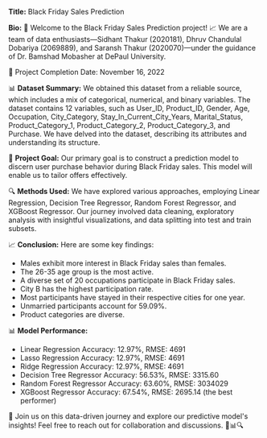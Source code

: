 
**Title:** Black Friday Sales Prediction

**Bio:** 🛒 Welcome to the Black Friday Sales Prediction project! 📈 We are a team of data enthusiasts—Sidhant Thakur (2020181), Dhruv Chandulal Dobariya (2069889), and Saransh Thakur (2020070)—under the guidance of Dr. Bamshad Mobasher at DePaul University. 

📅 Project Completion Date: November 16, 2022

📊 **Dataset Summary:**
We obtained this dataset from a reliable source, which includes a mix of categorical, numerical, and binary variables. The dataset contains 12 variables, such as User_ID, Product_ID, Gender, Age, Occupation, City_Category, Stay_In_Current_City_Years, Marital_Status, Product_Category_1, Product_Category_2, Product_Category_3, and Purchase. We have delved into the dataset, describing its attributes and understanding its structure.

🎯 **Project Goal:**
Our primary goal is to construct a prediction model to discern user purchase behavior during Black Friday sales. This model will enable us to tailor offers effectively.

🔍 **Methods Used:**
We have explored various approaches, employing Linear Regression, Decision Tree Regressor, Random Forest Regressor, and XGBoost Regressor. Our journey involved data cleaning, exploratory analysis with insightful visualizations, and data splitting into test and train subsets.

📈 **Conclusion:**
Here are some key findings:
- Males exhibit more interest in Black Friday sales than females.
- The 26-35 age group is the most active.
- A diverse set of 20 occupations participate in Black Friday sales.
- City B has the highest participation rate.
- Most participants have stayed in their respective cities for one year.
- Unmarried participants account for 59.09%.
- Product categories are diverse.
  
📊 **Model Performance:**
- Linear Regression Accuracy: 12.97%, RMSE: 4691
- Lasso Regression Accuracy: 12.97%, RMSE: 4691
- Ridge Regression Accuracy: 12.97%, RMSE: 4691
- Decision Tree Regressor Accuracy: 56.53%, RMSE: 3315.60
- Random Forest Regressor Accuracy: 63.60%, RMSE: 3034029
- XGBoost Regressor Accuracy: 67.54%, RMSE: 2695.14 (the best performer)

🚀 Join us on this data-driven journey and explore our predictive model's insights! Feel free to reach out for collaboration and discussions. 📧📊🔍
